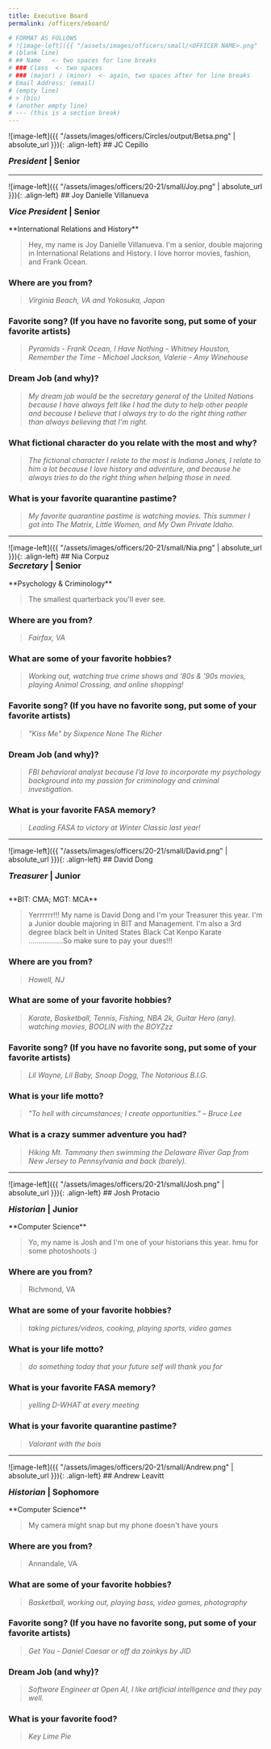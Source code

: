```yaml
---
title: Executive Board
permalink: /officers/eboard/

# FORMAT AS FOLLOWS
# ![image-left]({{ "/assets/images/officers/small/<OFFICER NAME>.png" | absolute_url }}){: .align-left}
# (blank line)
# ## Name   <- two spaces for line breaks
# ### Class  <- two spaces
# ### (major) / (minor)  <- again, two spaces after for line breaks
# Email Address: (email)
# (empty line)
# > (bio)
# (another empty line)
# --- (this is a section break)
---
```

<div id="Betsa"></div>
![image-left]({{ "/assets/images/officers/Circles/output/Betsa.png" | absolute_url }}){: .align-left}
## JC Cepillo
<p style="margin-bottom: 0.45em; padding: 0">
<a href="https://www.instagram.com/betsabeeeth/" style="margin: 0; padding: 0"><i class="fa fa-2x fa-fw fa-instagram" style="color: #494e48"></i></a>
<a href="mailto:betsabethoropeza@vt.edu" style="margin: 0; padding: 0"><i class="fa fa-2x fa-fw fa-envelope" style="color: #494e48"></i></a></p>
<h3 style="margin-top: 0"><em>President</em> | Senior</h3>

---
<div id="Joy"></div>
![image-left]({{ "/assets/images/officers/20-21/small/Joy.png" | absolute_url }}){: .align-left}
## Joy Danielle Villanueva
<p style="margin-bottom: 0.45em; padding: 0">
<a href="https://www.instagram.com/joyueva/" style="margin: 0; padding: 0"><i class="fa fa-2x fa-fw fa-instagram" style="color: #494e48"></i></a>
<a href="https://twitter.com/joyueva/" style="color: #494e48"><i class="fa fa-2x fa-fw fa-twitter"></i></a>
<a href="mailto:joydav20@vt.edu" style="margin: 0; padding: 0"><i class="fa fa-2x fa-fw fa-envelope" style="color: #494e48"></i></a></p>
<h3 style="margin-top: 0"><em>Vice President</em> | Senior</h3>
**International Relations and History**

> Hey, my name is Joy Danielle Villanueva. I'm a senior, double majoring in International Relations and History. I love horror movies, fashion, and Frank Ocean.

### **Where are you from?**
> *Virginia Beach, VA and Yokosuka, Japan*

### **Favorite song? (If you have no favorite song, put some of your favorite artists)**
> *Pyramids - Frank Ocean, I Have Nothing - Whitney Houston, Remember the Time - Michael Jackson, Valerie - Amy Winehouse*

### **Dream Job (and why)?**
> *My dream job would be the secretary general of the United Nations because I have always felt like I had the duty to help other people and because I believe that I always try to do the right thing rather than always believing that I'm right.*

### **What fictional character do you relate with the most and why?**
> *The fictional character I relate to the most is Indiana Jones, I relate to him a lot because I love history and adventure, and because he always tries to do the right thing when helping those in need.*

### **What is your favorite quarantine pastime?**
> *My favorite quarantine pastime is watching movies. This summer I got into The Matrix, Little Women, and My Own Private Idaho.*

---
<div id="Nia"></div>
![image-left]({{ "/assets/images/officers/20-21/small/Nia.png" | absolute_url }}){: .align-left}
## Nia Corpuz
<a href="https://www.instagram.com/niacorpuz/" style="margin: 0; padding: 0"><i class="fa fa-2x fa-fw fa-instagram" style="color: #494e48"></i></a>
<a href="https://twitter.com/nia_corpuz/" style="color: #494e48"><i class="fa fa-2x fa-fw fa-twitter"></i></a>
<a href="mailto:njcorpuz@vt.edu" style="margin: 0; padding: 0"><i class="fa fa-2x fa-fw fa-envelope" style="color: #494e48"></i></a>
<h3 style="margin-top: 0"><em>Secretary</em> | Senior</h3>
**Psychology & Criminology**

>The smallest quarterback you'll ever see.

### **Where are you from?**

>*Fairfax, VA*

### **What are some of your favorite hobbies?**

> *Working out, watching true crime shows and '80s & '90s movies, playing Animal Crossing, and online shopping!*

### **Favorite song? (If you have no favorite song, put some of your favorite artists)**

> *"Kiss Me" by Sixpence None The Richer*

### **Dream Job (and why)?**

> *FBI behavioral analyst because I’d love to incorporate my psychology background into my passion for criminology and criminal investigation.*

### **What is your favorite FASA memory?**

> *Leading FASA to victory at Winter Classic last year!*

---
<div id="David"></div>
![image-left]({{ "/assets/images/officers/20-21/small/David.png" | absolute_url }}){: .align-left}
## David Dong
<p style="margin-bottom: 0.45em; padding: 0">
<a href="https://www.instagram.com/d_dong227/" style="margin: 0; padding: 0"><i class="fa fa-2x fa-fw fa-instagram" style="color: #494e48"></i></a>
<a href="mailto:ddong227@vt.edu" style="margin: 0; padding: 0"><i class="fa fa-2x fa-fw fa-envelope" style="color: #494e48"></i></a></p>
<h3 style="margin-top: 0"><em>Treasurer</em> | Junior</h3>
<div style="margin-top: 2em"></div>
**BIT: CMA;  MGT: MCA**

> Yerrrrrr!!! My name is David Dong and I'm your Treasurer this year.  I'm a Junior double majoring in BIT and Management.  I'm also a 3rd degree black belt in United States Black Cat Kenpo Karate .................So make sure to pay your dues!!!  

### **Where are you from?**

>*Howell, NJ*

### **What are some of your favorite hobbies?**

> *Karate, Basketball, Tennis, Fishing, NBA 2k, Guitar Hero (any). watching movies, BOOLIN with the BOYZzz*

### **Favorite song? (If you have no favorite song, put some of your favorite artists)**

> *Lil Wayne, Lil Baby, Snoop Dogg, The Notorious B.I.G.*

### **What is your life motto?**

> *"To hell with circumstances; I create opportunities." – Bruce Lee*

### **What is a crazy summer adventure you had?**

> *Hiking Mt. Tammany then swimming the Delaware River Gap from New Jersey to Pennsylvania and back (barely).*

---
<div id="Josh"></div>
![image-left]({{ "/assets/images/officers/20-21/small/Josh.png" | absolute_url }}){: .align-left}
## Josh Protacio
<p style="margin-bottom: 0.45em; padding: 0"><a href="https://www.instagram.com/joshmprotacio/" style="margin: 0; padding: 0"><i class="fa fa-2x fa-fw fa-instagram" style="color: #494e48"></i></a>
<a href="https://twitter.com/joshmprotacio" style="color: #494e48"><i class="fa fa-2x fa-fw fa-twitter"></i></a>
<a href="mailto:joshp28@vt.edu" style="margin: 0; padding: 0"><i class="fa fa-2x fa-fw fa-envelope" style="color: #494e48"></i></a></p>
<h3 style="margin-top: 0"><em>Historian</em> | Junior</h3>
**Computer Science**

> Yo, my name is Josh and I'm one of your historians this year. hmu for some photoshoots :)

### **Where are you from?**
> Richmond, VA

### **What are some of your favorite hobbies?**

> *taking pictures/videos, cooking, playing sports, video games*

### **What is your life motto?**

> *do something today that your future self will thank you for*

### **What is your favorite FASA memory?**

> *yelling D-WHAT at every meeting*

### **What is your favorite quarantine pastime?**

> *Valorant with the bois*

---
<div id="Andrew"></div>
![image-left]({{ "/assets/images/officers/20-21/small/Andrew.png" | absolute_url }}){: .align-left}
## Andrew Leavitt
<p style="margin-bottom: 0.45em; padding: 0"><a href="https://www.instagram.com/leavitt.jpeg/" style="margin: 0; padding: 0"><i class="fa fa-2x fa-fw fa-instagram" style="color: #494e48"></i></a>
<a href="mailto:ajleavitt@vt.edu" style="margin: 0; padding: 0"><i class="fa fa-2x fa-fw fa-envelope" style="color: #494e48"></i></a></p>
<h3 style="margin-top: 0"><em>Historian</em> | Sophomore</h3>
**Computer Science**

> My camera might snap but my phone doesn't have yours

### **Where are you from?**
> Annandale, VA

### **What are some of your favorite hobbies?**

> *Basketball, working out, playing bass, video games, photography*

### **Favorite song? (If you have no favorite song, put some of your favorite artists)**

> *Get You - Daniel Caesar or off da zoinkys by JID*

### **Dream Job (and why)?**

> *Software Engineer at Open AI, I like artificial intelligence and they pay well.*

### **What is your favorite food?**

> *Key Lime Pie*
